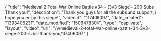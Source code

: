 {
    "title": "Medieval 2 Total War Online Battle #34 - (3v3 Siege)- 200 Subs Thank you!",
    "description": "Thank you guys for all the subs and support, i hope you enjoy this siege!",
    "videoid": "117406097",
    "date_created": "1393406231",
    "date_modified": "1506478304",
    "type": "captivate",
    "layout": "video",
    "url": "\/v\/medieval-2-total-war-online-battle-34-3v3-siege-200-subs-thank-you\/117406097"
}